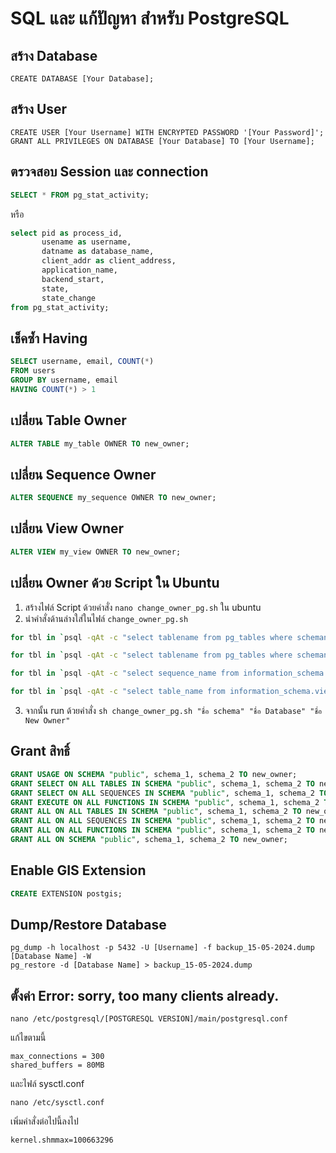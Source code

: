 # SQL และ แก้ปัญหา สำหรับ PostgreSQL

## สร้าง Database
```
CREATE DATABASE [Your Database];
```

## สร้าง User
```
CREATE USER [Your Username] WITH ENCRYPTED PASSWORD '[Your Password]';
GRANT ALL PRIVILEGES ON DATABASE [Your Database] TO [Your Username];
```

## ตรวจสอบ Session และ connection
```sql
SELECT * FROM pg_stat_activity;
```
หรือ
```sql
select pid as process_id, 
       usename as username, 
       datname as database_name, 
       client_addr as client_address, 
       application_name,
       backend_start,
       state,
       state_change
from pg_stat_activity;
```

## เช็คซ้ำ Having
```sql
SELECT username, email, COUNT(*)
FROM users
GROUP BY username, email
HAVING COUNT(*) > 1
```

## เปลี่ยน Table Owner
```sql
ALTER TABLE my_table OWNER TO new_owner;
```

## เปลี่ยน Sequence Owner
```sql
ALTER SEQUENCE my_sequence OWNER TO new_owner;
```

## เปลี่ยน View Owner
```sql
ALTER VIEW my_view OWNER TO new_owner;
```

## เปลี่ยน Owner ด้วย Script ใน Ubuntu
1. สร้างไฟล์ Script ด้วยคำสั่ง ```nano change_owner_pg.sh``` ใน ubuntu
2. นำคำสั่งด้านล่างใส่ในไฟล์ `change_owner_pg.sh`
```sh
for tbl in `psql -qAt -c "select tablename from pg_tables where schemaname = '$1';" $2` ; do  psql -c "alter table "$1".\"$tbl\" owner to $3" $2 ; done

for tbl in `psql -qAt -c "select tablename from pg_tables where schemaname = '$1';" $2` ; do  psql -c "alter table "$1".\"$tbl\" owner to $3" $2 ; done

for tbl in `psql -qAt -c "select sequence_name from information_schema.sequences where sequence_schema = '$1';" $2` ; do  psql -c "alter sequence "$1".\"$tbl\" owner to $3" $2 ; done

for tbl in `psql -qAt -c "select table_name from information_schema.views where table_schema = '$1';" $2` ; do  psql -c "alter view "$1".\"$tbl\" owner to $3" $2 ; done
```
3. จากนั้น run ด้วยคำสั่ง `sh change_owner_pg.sh "ชื่อ schema" "ชื่อ Database" "ชื่อ New Owner"`

## Grant สิทธิ์
```sql
GRANT USAGE ON SCHEMA "public", schema_1, schema_2 TO new_owner;
GRANT SELECT ON ALL TABLES IN SCHEMA "public", schema_1, schema_2 TO new_owner;
GRANT SELECT ON ALL SEQUENCES IN SCHEMA "public", schema_1, schema_2 TO new_owner ;
GRANT EXECUTE ON ALL FUNCTIONS IN SCHEMA "public", schema_1, schema_2 TO new_owner ;
GRANT ALL ON ALL TABLES IN SCHEMA "public", schema_1, schema_2 TO new_owner ;
GRANT ALL ON ALL SEQUENCES IN SCHEMA "public", schema_1, schema_2 TO new_owner ;
GRANT ALL ON ALL FUNCTIONS IN SCHEMA "public", schema_1, schema_2 TO new_owner ;
GRANT ALL ON SCHEMA "public", schema_1, schema_2 TO new_owner;
```

## Enable GIS Extension
```sql
CREATE EXTENSION postgis;
```

## Dump/Restore Database
```
pg_dump -h localhost -p 5432 -U [Username] -f backup_15-05-2024.dump [Database Name] -W
pg_restore -d [Database Name] > backup_15-05-2024.dump
```

## ตั้งค่า Error: sorry, too many clients already.
```
nano /etc/postgresql/[POSTGRESQL VERSION]/main/postgresql.conf
```
แก้ไขตามนี้
```
max_connections = 300
shared_buffers = 80MB
```
และไฟล์ sysctl.conf
```
nano /etc/sysctl.conf
```
เพิ่มคำสั่งต่อไปนี้ลงไป
```
kernel.shmmax=100663296
```
